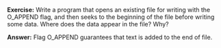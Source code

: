 **Exercise:**
Write a program that opens an existing file for writing with the O_APPEND flag, and
then seeks to the beginning of the file before writing some data. Where does the
data appear in the file? Why?

**Answer:**
Flag O_APPEND guarantees that text is added to the end of file. 
